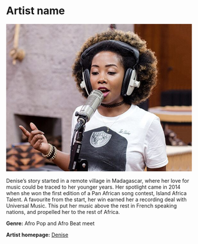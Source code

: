 # Artist name

![Denise](DENISE.jpg)

Denise’s story started in a remote village in Madagascar, where her love for music could be traced to her younger years. Her spotlight came in 2014 when she won the first edition of a Pan African song contest, Island Africa Talent. A favourite from the start, her win earned her a recording deal with Universal Music. This put her music above the rest in French speaking nations, and propelled her to the rest of Africa.

**Genre:**  Afro Pop and Afro Beat meet

**Artist homepage:** [Denise](http://www.coca-cola.co.ke/cokestudio/home/blog/island-girl-meet-denise-of-the-allofo-fame/)
